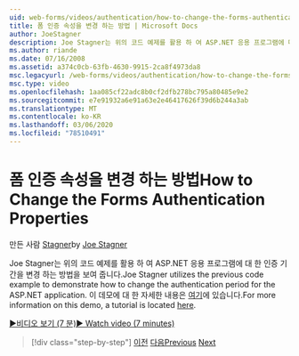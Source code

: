 ```yaml
---
uid: web-forms/videos/authentication/how-to-change-the-forms-authentication-properties
title: 폼 인증 속성을 변경 하는 방법 | Microsoft Docs
author: JoeStagner
description: Joe Stagner는 위의 코드 예제를 활용 하 여 ASP.NET 응용 프로그램에 대 한 인증 기간을 변경 하는 방법을 보여 줍니다. 이에 대 한 자세한 내용은
ms.author: riande
ms.date: 07/16/2008
ms.assetid: a374c0cb-63fb-4630-9915-2ca8f4973da8
msc.legacyurl: /web-forms/videos/authentication/how-to-change-the-forms-authentication-properties
msc.type: video
ms.openlocfilehash: 1aa085cf22adc8b0cf2dfb278bc795a80485e9e2
ms.sourcegitcommit: e7e91932a6e91a63e2e46417626f39d6b244a3ab
ms.translationtype: MT
ms.contentlocale: ko-KR
ms.lasthandoff: 03/06/2020
ms.locfileid: "78510491"
---
```

# <a name="how-to-change-the-forms-authentication-properties"></a><span data-ttu-id="892ff-104">폼 인증 속성을 변경 하는 방법</span><span class="sxs-lookup"><span data-stu-id="892ff-104">How to Change the Forms Authentication Properties</span></span>

<span data-ttu-id="892ff-105">만든 사람 [Stagner](https://github.com/JoeStagner)</span><span class="sxs-lookup"><span data-stu-id="892ff-105">by [Joe Stagner](https://github.com/JoeStagner)</span></span>

<span data-ttu-id="892ff-106">Joe Stagner는 위의 코드 예제를 활용 하 여 ASP.NET 응용 프로그램에 대 한 인증 기간을 변경 하는 방법을 보여 줍니다.</span><span class="sxs-lookup"><span data-stu-id="892ff-106">Joe Stagner utilizes the previous code example to demonstrate how to change the authentication period for the ASP.NET application.</span></span> <span data-ttu-id="892ff-107">이 데모에 대 한 자세한 내용은 [여기](../../overview/older-versions-security/introduction/forms-authentication-configuration-and-advanced-topics-vb.md)에 있습니다.</span><span class="sxs-lookup"><span data-stu-id="892ff-107">For more information on this demo, a tutorial is located [here](../../overview/older-versions-security/introduction/forms-authentication-configuration-and-advanced-topics-vb.md).</span></span>

[<span data-ttu-id="892ff-108">&#9654;비디오 보기 (7 분)</span><span class="sxs-lookup"><span data-stu-id="892ff-108">&#9654; Watch video (7 minutes)</span></span>](https://channel9.msdn.com/Blogs/ASP-NET-Site-Videos/how-to-change-the-forms-authentication-properties)

> [!div class="step-by-step"]
> <span data-ttu-id="892ff-109">[이전](using-basic-forms-authentication-in-aspnet.md)
> [다음](how-to-setup-and-use-cookie-less-authentication-in-an-aspnet-application.md)</span><span class="sxs-lookup"><span data-stu-id="892ff-109">[Previous](using-basic-forms-authentication-in-aspnet.md)
[Next](how-to-setup-and-use-cookie-less-authentication-in-an-aspnet-application.md)</span></span>

